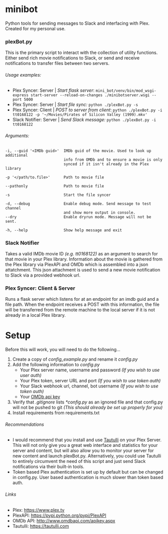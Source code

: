 # minibot
Python tools for sending messages to Slack and interfacing with Plex. Created for my personal use.

### plexBot.py

This is the primary script to interact with the collection of utility functions. Either send rich movie notifications to Slack, or send and receive notifications to transfer files between two servers.

###### *Usage examples:*
+ Plex Syncer: Server | _Start flask server_:
    `mini_bot/venv/bin/mod_wsgi-express start-server --reload-on-changes ./minibotserver.wsgi --port 5000`
+ Plex Syncer: Server | _Start file sync:_ 
    `python ./plexBot.py -s`
+ Plex Syncer: Client | _POST to server from client_: 
    `python ./plexBot.py -i tt0168122 -p '~/Movies/Pirates of Silicon Valley (1999).mkv'`
+ Slack Notifier: Server | _Send Slack message:_ 
    `python ./plexBot.py -i tt0168122`

###### *Arguments:* 

    -i, --guid '<IMDb guid>'  IMDb guid of the movie. Used to look up additional 
                              info from OMDb and to ensure a movie is only 
                              synced if it isn't already in the Plex library  

    -p '</path/to.file>'      Path to movie file

    --pathonly                Path to movie file

    -s                        Start the file syncer

    -d, --debug               Enable debug mode. Send message to test channel 
                              and show more output in console.  
    --dry                     Enable dryrun mode. Message will not be sent.  

    -h, --help                Show help message and exit


### Slack Notifier 

Takes a valid IMDb movie ID _(e.g. tt0168122)_ as an argument to search for that movie in your Plex library. Information about the movie is gathered from the Plex library via PlexAPI and OMDb which is assembled into a json attatchment. This json attachment is used to send a new movie notification to Slack via a provided webhook url.


### Plex Syncer: Client & Server

Runs a flask server which listens for at an endpoint for an imdb guid and a file path. When the endpoint receives a POST with this information, the file will be transferred from the remote machine to the local server if it is not already in a local Plex library. 


# Setup

Before this will work, you will need to do the following…
1. Create a copy of _config_example.py_ and rename it _config.py_
2. Add the following information to _config.py_
    - Your Plex server name, username and password _(If you wish to use user auth)_
    - Your Plex token, server URL and port _(If you wish to use token auth)_
    - Your Slack webhook url, channel, bot username _(If you wish to use token auth)_
    - Your [OMDb api key](http://www.omdbapi.com/apikey.aspx)
3. Verify that _.gitignore_ lists _*config.py_ as an ignored file and that config.py will not be pushed to git _(This should already be set up properly for you)_  
4. Install requirements from requirements.txt  

###### *Recommendations*
- I would recommend that you install and use [Tautulli](https://tautulli.com) on your Plex Server. This will not only give you a great web interface and statistics for your server and content, but will also allow you to monitor your server for new content and launch plexBot.py. Alternatively, you could use Tautulli to entirely circumvent the need of this script and just send Slack notifications via their built-in tools.
- Token based Plex authentication is set up by default but can be changed in config.py. User based authentication is much slower than token based auth. 

###### *Links*
+ Plex: https://www.plex.tv
+ PlexAPI: https://pypi.python.org/pypi/PlexAPI
+ OMDb API: http://www.omdbapi.com/apikey.aspx
+ Tautulli: https://tautulli.com
